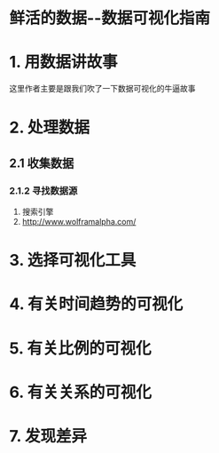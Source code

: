 # 鲜活的数据--数据可视化指南

# 1. 用数据讲故事

这里作者主要是跟我们吹了一下数据可视化的牛逼故事

# 2. 处理数据

## 2.1 收集数据

### 2.1.2 寻找数据源

1. 搜索引擎
2. http://www.wolframalpha.com/

# 3. 选择可视化工具

# 4. 有关时间趋势的可视化

# 5. 有关比例的可视化

# 6. 有关关系的可视化

# 7. 发现差异

